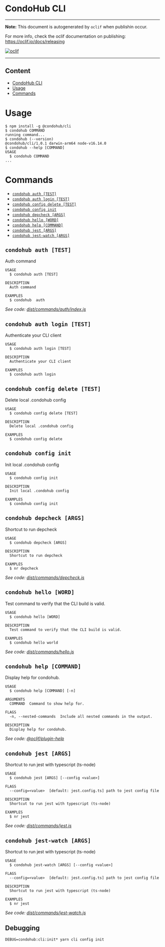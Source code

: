 # CondoHub CLI

---

**Note:** This document is autogenerated by `oclif` when publishin occur.

For more info, check the oclif documentation on publishing:
https://oclif.io/docs/releasing

[![oclif](https://img.shields.io/badge/cli-oclif-brightgreen.svg)](https://oclif.io)

---

## Content

<!-- toc -->
* [CondoHub CLI](#condohub-cli)
* [Usage](#usage)
* [Commands](#commands)
<!-- tocstop -->

# Usage

<!-- usage -->
```sh-session
$ npm install -g @condohub/cli
$ condohub COMMAND
running command...
$ condohub (--version)
@condohub/cli/1.0.1 darwin-arm64 node-v16.14.0
$ condohub --help [COMMAND]
USAGE
  $ condohub COMMAND
...
```
<!-- usagestop -->

# Commands

<!-- commands -->
* [`condohub auth [TEST]`](#condohub-auth-test)
* [`condohub auth login [TEST]`](#condohub-auth-login-test)
* [`condohub config delete [TEST]`](#condohub-config-delete-test)
* [`condohub config init`](#condohub-config-init)
* [`condohub depcheck [ARGS]`](#condohub-depcheck-args)
* [`condohub hello [WORD]`](#condohub-hello-word)
* [`condohub help [COMMAND]`](#condohub-help-command)
* [`condohub jest [ARGS]`](#condohub-jest-args)
* [`condohub jest-watch [ARGS]`](#condohub-jest-watch-args)

## `condohub auth [TEST]`

Auth command

```
USAGE
  $ condohub auth [TEST]

DESCRIPTION
  Auth command

EXAMPLES
  $ condohub  auth
```

_See code: [dist/commands/auth/index.js](https://github.com/condohub/condohub/blob/v1.0.1/dist/commands/auth/index.js)_

## `condohub auth login [TEST]`

Authenticate your CLI client

```
USAGE
  $ condohub auth login [TEST]

DESCRIPTION
  Authenticate your CLI client

EXAMPLES
  $ condohub auth login
```

## `condohub config delete [TEST]`

Delete local .condohub config

```
USAGE
  $ condohub config delete [TEST]

DESCRIPTION
  Delete local .condohub config

EXAMPLES
  $ condohub config delete
```

## `condohub config init`

Init local .condohub config

```
USAGE
  $ condohub config init

DESCRIPTION
  Init local .condohub config

EXAMPLES
  $ condohub config init
```

## `condohub depcheck [ARGS]`

Shortcut to run depcheck

```
USAGE
  $ condohub depcheck [ARGS]

DESCRIPTION
  Shortcut to run depcheck

EXAMPLES
  $ nr depcheck
```

_See code: [dist/commands/depcheck.js](https://github.com/condohub/condohub/blob/v1.0.1/dist/commands/depcheck.js)_

## `condohub hello [WORD]`

Test command to verify that the CLI build is valid.

```
USAGE
  $ condohub hello [WORD]

DESCRIPTION
  Test command to verify that the CLI build is valid.

EXAMPLES
  $ condohub hello world
```

_See code: [dist/commands/hello.js](https://github.com/condohub/condohub/blob/v1.0.1/dist/commands/hello.js)_

## `condohub help [COMMAND]`

Display help for condohub.

```
USAGE
  $ condohub help [COMMAND] [-n]

ARGUMENTS
  COMMAND  Command to show help for.

FLAGS
  -n, --nested-commands  Include all nested commands in the output.

DESCRIPTION
  Display help for condohub.
```

_See code: [@oclif/plugin-help](https://github.com/oclif/plugin-help/blob/v5.1.12/src/commands/help.ts)_

## `condohub jest [ARGS]`

Shortcut to run jest with typescript (ts-node)

```
USAGE
  $ condohub jest [ARGS] [--config <value>]

FLAGS
  --config=<value>  [default: jest.config.ts] path to jest config file

DESCRIPTION
  Shortcut to run jest with typescript (ts-node)

EXAMPLES
  $ nr jest
```

_See code: [dist/commands/jest.js](https://github.com/condohub/condohub/blob/v1.0.1/dist/commands/jest.js)_

## `condohub jest-watch [ARGS]`

Shortcut to run jest with typescript (ts-node)

```
USAGE
  $ condohub jest-watch [ARGS] [--config <value>]

FLAGS
  --config=<value>  [default: jest.config.ts] path to jest config file

DESCRIPTION
  Shortcut to run jest with typescript (ts-node)

EXAMPLES
  $ nr jest
```

_See code: [dist/commands/jest-watch.js](https://github.com/condohub/condohub/blob/v1.0.1/dist/commands/jest-watch.js)_
<!-- commandsstop -->

## Debugging

```
DEBUG=condohub:cli:init* yarn cli config init
```
